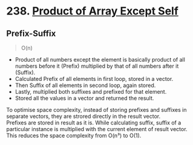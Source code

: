 # 238. [Product of Array Except Self](https://leetcode.com/problems/product-of-array-except-self/)

## Prefix-Suffix
> O(n)
- Product of all numbers except the element is basically product of all numbers before it (Prefix) multiplied by that of all numbers after it (Suffix).
- Calculated Prefix of all elements in first loop, stored in a vector.
- Then Suffix of all elements in second loop, again stored.
- Lastly, multiplied both suffixes and prefixed for that element.
- Stored all the values in a vector and returned the result.

To optimise space complexity, instead of storing prefixes and suffixes in separate vectors, they are strored directly in the result vector.  
Prefixes are stored in result as it is. While calculating suffix, suffix of a particular instance is multiplied with the current element of result vector. This reduces the space complexity from O(n³) to O(1).